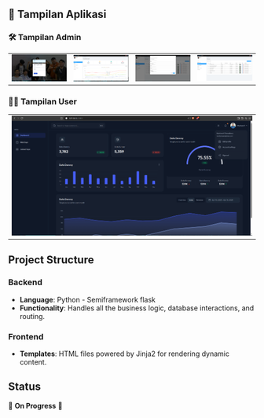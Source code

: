 <h2>📸 Tampilan Aplikasi</h2>

<h3>🛠️ Tampilan Admin</h3>
<table>
  <tr>
    <td><img src="static/images/login.png" width="500"/></td>
    <td><img src="static/images/admin.png" width="500"/></td>
    <td><img src="static/images/form siswa.png" width="500"/></td>
    <td><img src="static/images/siswa.png" width="500"/></td>
  </tr>
</table>

<h3>🙋‍♂️ Tampilan User</h3>
<table>
  <tr>
    <td><img src="static/images/userDashboard.png" width="500"/></td>
  </tr>
</table>



## Project Structure

### Backend
- **Language**: Python - Semiframework flask
- **Functionality**: Handles all the business logic, database interactions, and routing.

### Frontend
- **Templates**: HTML files powered by Jinja2 for rendering dynamic content.

## Status
🚧 **On Progress** 🚧
